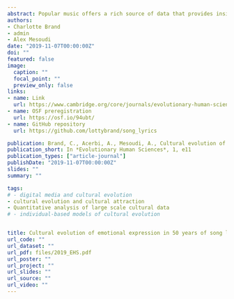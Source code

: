 ```yaml
---
abstract: Popular music offers a rich source of data that provides insights into long-term cultural evolutionary dynamics. One major trend in popular music, as well as other cultural products such as literary fiction, is an increase over time in negatively valenced emotional content, and a decrease in positively valenced emotional content. Here we use two large datasets containing lyrics from n=4,913 and n=159,015 pop songs respectively and spanning 1965-2015, to test whether cultural transmission biases derived from the cultural evolution literature can explain this trend towards emotional negativity. We find some evidence of content bias (negative lyrics do better in the charts), prestige bias (best-selling artists are copied) and success bias (best-selling songs are copied) in the proliferation of negative lyrics. However, the effects of prestige and success bias largely disappear when unbiased transmission is included in the models, which assumes that the occurrence of negative lyrics is predicted by their past frequency. We conclude that the proliferation of negative song lyrics may be explained partly by content bias, and partly by undirected, unbiased cultural transmission.
authors:
- Charlotte Brand
- admin
- Alex Mesoudi
date: "2019-11-07T00:00:00Z"
doi: ""
featured: false
image:
  caption: ""
  focal_point: ""
  preview_only: false
links:
- name: Link
  url: https://www.cambridge.org/core/journals/evolutionary-human-sciences/article/cultural-evolution-of-emotional-expression-in-50-years-of-song-lyrics/E6E64C02BDB0480DB13B8B6BB7DFF598
- name: OSF preregistration
  url: https://osf.io/94ubt/
- name: GitHub repository
  url: https://github.com/lottybrand/song_lyrics

publication: Brand, C., Acerbi, A., Mesoudi, A., Cultural evolution of emotional expression in 50 years of song lyrics, *Evolutionary Human Sciences*, 1, e11  
publication_short: In *Evolutionary Human Sciences*, 1, e11
publication_types: ["article-journal"]
publishDate: "2019-11-07T00:00:00Z"
slides: ""
summary: ""

tags:
# - digital media and cultural evolution
- cultural evolution and cultural attraction 
- Quantitative analysis of large scale cultural data
# - individual-based models of cultural evolution


title: Cultural evolution of emotional expression in 50 years of song lyrics
url_code: ""
url_dataset: ""
url_pdf: files/2019_EHS.pdf
url_poster: ""
url_project: ""
url_slides: ""
url_source: ""
url_video: ""
---
```

<script id="altmetric-embed-js" type="text/javascript"
src='https://d1bxh8uas1mnw7.cloudfront.net/assets/embed.js'></script>

<div data-badge-details="right" data-badge-type="donut" data-doi="10.1017/ehs.2019.11" data-hide-no-mentions="true" class="altmetric-embed"></div>

